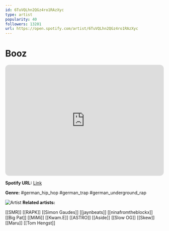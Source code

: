 ```yaml
---
id: 6TuVQLhn2QGz4ro1RAzXyc
type: artist
popularity: 40
followers: 13201
url: https://open.spotify.com/artist/6TuVQLhn2QGz4ro1RAzXyc
---
```

# Booz

<iframe style="border-radius:12px" src="https://open.spotify.com/embed/artist/6TuVQLhn2QGz4ro1RAzXyc" width="100%" height="352" frameBorder="0" allowfullscreen="" allow="autoplay; clipboard-write; encrypted-media; fullscreen; picture-in-picture" loading="lazy"></iframe>

**Spotify URL:** [Link](https://open.spotify.com/artist/6TuVQLhn2QGz4ro1RAzXyc)

**Genre:**  #german_hip_hop #german_trap #german_underground_rap

![Artist](https://i.scdn.co/image/ab6761610000e5ebb88750393803d4418c319969)
**Related artists:**

[[SMR]]
[[RAPK]]
[[Simon Gaudes]]
[[jaynbeats]]
[[ninafromtheblockx]]
[[Big Pat]]
[[MiMi]]
[[Kwam.E]]
[[ASTRO]]
[[Aside]]
[[Slow OG]]
[[Skew]]
[[Maru]]
[[Tom Hengst]]

